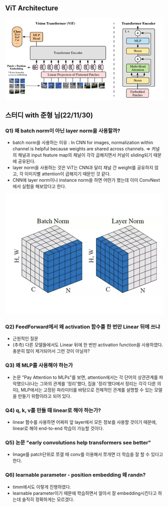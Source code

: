 ## ViT Architecture

<p align="center">
   <img src="Vision transformer.png" alt="vit"  width="700" > 
</p>


## 스터디 with 준형 님(22/11/30)

### Q1) 왜 batch norm이 아닌 layer norm을 사용할까?
- batch norm을 사용하는 이유 : In CNN for images, normalization within channel is helpful because weights are shared across channels.
=> 커널의 채널과 input feature map의 채널이 각각 곱해지면서 커널이 sliding되기 때문에 공유된다.
- layer norm을 사용하는 것은 ViT는 CNN과 달리 채널 간 weight를 공유하지 않고, 각 이미지별 attention이 곱해지기 때문인 것 같다. 
- CNN에 layer norm이나 instance norm을 하면 어떤가 했는데 이미 ConvNext에서 실험을 해보았다고 한다. 
<p align="center">
   <img src="./save_img/layer_normalization.png" alt="vit" width = "600"> 
</p>

### Q2) FeedForward에서 왜 activation 함수를 한 번만 Linear 뒤에 쓰냐
- 근원적인 질문
- (추측) 다른 모델들에서도 Linear 뒤에 한 번만 activation function을 사용하였다. 충분히 많이 제거되어서 그런 것이 아닐까?


### Q3) 왜 MLP를 사용해야 하는가
- 논문 "Pay Attention to MLPs"를 보면, attention에서는 각 단어의 상관관계를 파악했으니(나는 그와의 관계를 '정리'했다, 집을 '정리'했다에서 정리는 각각 다른 의미), MLP에서는 고정된 파라미터를 바탕으로 전체적인 관계를 설명할 수 있는 모델을 만들기 위함이라고 되어 있다. 

### Q4) q, k, v를 만들 때 linear로 해야 하는가?
- linear 함수를 사용하면 어짜피 앞 layer에서 모든 정보를 사용할 것이기 때문에, linear로 해야 end-to-end 학습이 가능할 것이다.
   
### Q5) 논문 "early convolutions help transformers see better"
- Image를 patch단위로 쪼갤 때 conv를 이용해서 쪼개면 더 학습을 잘 할 수 있다고 한다.
   
### Q6) learnable parameter - position embedding 왜 randn?
- timm에서도 이렇게 진행하였다.
- learnable parameter이기 때문에 학습하면서 알아서 잘 embedding시킨다고 하는데 솔직히 정확하게는 모르겠다.
